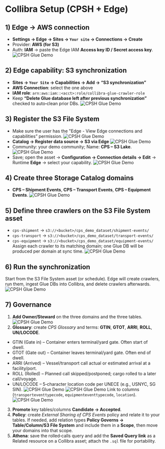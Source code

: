 # Collibra Setup (CPSH + Edge)

## 1) Edge → AWS connection
- **Settings → Edge → Sites → `Your site` → Connections → Create**
- Provider: **AWS (for S3)**
- Auth: **IAM** → paste the Edge IAM **Access key ID / Secret access key**.
![CPSH Glue Demo](./images/edge-connection.png)

## 2) Edge capability: **S3 synchronization**
- **Sites → `Your Site` → Capabilities → Add → “S3 synchronization”**
- **AWS Connection**: select the one above
- **IAM role**: `arn:aws:iam::<acct>:role/collibra-glue-crawler-role`
- Keep **“Delete Glue database left after previous synchronization”** checked to auto‑clean prior DBs.
![CPSH Glue Demo](./images/edge-capability.png)

## 3) Register the S3 File System
- Make sure the user has the "Edge - View Edge connections and capabilities” permission.
![CPSH Glue Demo](./images/edge-connections-capabilities.png)
- **Catalog → Register data source → S3 via Edge**
![CPSH Glue Demo](./images/register-data-source.png)
- Community: your demo community; Name: **CPS – S3 Lake**.
![CPSH Glue Demo](./images/edge-s3lake-config.png)
- Save; open the asset → **Configuration → Connection details → Edit** → Runtime **Edge** → select your capability.
![CPSH Glue Demo](./images/edge-s3-sync.png)

## 4) Create three **Storage Catalog** domains
- **CPS – Shipment Events**, **CPS – Transport Events**, **CPS – Equipment Events**.
![CPSH Glue Demo](./images/create-domains.png)

## 5) Define three **crawlers** on the S3 File System asset
- `cps-shipment` → `s3://<bucket>/cps_demo_dataset/shipment-events/`
- `cps-transport` → `s3://<bucket>/cps_demo_dataset/transport-events/`
- `cps-equipment` → `s3://<bucket>/cps_demo_dataset/equipment-events/`
Assign each crawler to its matching domain; one Glue DB will be produced per domain at sync time.
![CPSH Glue Demo](./images/edge-crawler.png)

## 6) Run the synchronization
Start from the S3 File System asset (or schedule). Edge will create crawlers, run them, ingest Glue DBs into Collibra, and delete crawlers afterwards.
![CPSH Glue Demo](./images/edge-sync.png)

## 7) Governance 
1. **Add Owner/Steward** on the three domains and the three tables.
![CPSH Glue Demo](./images/domain-responsibility.png)
2. **Glossary**: create *CPS Glossary* and terms: **GTIN**, **GTOT**, **ARRI**, **ROLL**, **UN/LOCODE**. 
- GTIN (Gate in) – Container enters terminal/yard gate. Often start of dwell.
- GTOT (Gate out) – Container leaves terminal/yard gate. Often end of dwell.
- ARRI (Arrived) – Vessel/transport call actual or estimated arrival at a facility/port.
- ROLL (Rolled) – Planned call skipped/postponed; cargo rolled to a later call/voyage.
- UN/LOCODE – 5‑character location code per UNECE (e.g., USNYC, SG SIN).
![CPSH Glue Demo](./images/glossary1.png)
![CPSH Glue Demo](./images/glossary2.png)
Link to columns (`transporteventtypecode`, `equipmenteventtypecode`, `location`).
![CPSH Glue Demo](./images/represented_by.png)

3. **Promote** key tables/columns **Candidate → Accepted**.
4. **Policy**: create *External Sharing of CPS Events* policy and relate it to your tables. If needed, add relation types **Policy Governs → Table/Column/S3 File System** and include them in a **Scope**, then move your domains into that scope.
5. **Athena**: save the rolled‑calls query and add the **Saved Query link** as a Related resource on a Collibra asset; attach the `.sql` file for portability.
